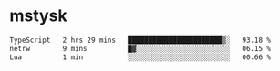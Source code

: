 # mstysk

<!--START_SECTION:waka-->

```txt
TypeScript   2 hrs 29 mins   ███████████████████████▒░   93.18 %
netrw        9 mins          █▓░░░░░░░░░░░░░░░░░░░░░░░   06.15 %
Lua          1 min           ░░░░░░░░░░░░░░░░░░░░░░░░░   00.66 %
```

<!--END_SECTION:waka-->
